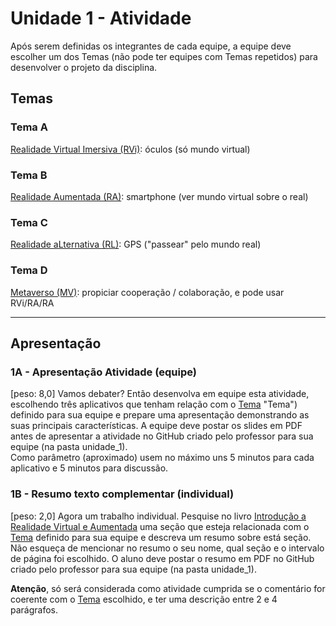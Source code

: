 # Unidade 1 - Atividade  

Após serem definidas os integrantes de cada equipe, a equipe deve escolher um dos Temas (não pode ter equipes com Temas repetidos) para desenvolver o projeto da disciplina.  

## Temas

### Tema A

[Realidade Virtual Imersiva (RVi)](README.md#realidade-virtual-imersiva-rv--rvi "Realidade Virtual Imersiva (RVi)"): óculos (só mundo virtual)  

### Tema B

[Realidade Aumentada (RA)](README.md#realidade-virtual-aumentada-ra "Realidade Aumentada (RA)"): smartphone (ver mundo virtual sobre o real)  

### Tema C

[Realidade aLternativa (RL)](README.md#realidade-virtual-alternativa "Realidade aLternativa (RL)"): GPS ("passear" pelo mundo real)  

### Tema D

[Metaverso (MV)](README.md#metaverso "Metaverso (MV)"): propiciar cooperação / colaboração, e pode usar RVi/RA/RA  

----------

## Apresentação

### 1A - Apresentação Atividade (equipe)

\[peso: 8,0] Vamos debater? Então desenvolva em equipe esta atividade, escolhendo três aplicativos que tenham relação com o [Tema](#temas) "Tema") definido para sua equipe e prepare uma apresentação demonstrando as suas principais características. A equipe deve postar os slides em PDF antes de apresentar a atividade no GitHub criado pelo professor para sua equipe (na pasta unidade_1).  
Como parâmetro (aproximado) usem no máximo uns 5 minutos para cada aplicativo e 5 minutos para discussão.  

### 1B - Resumo texto complementar (individual)

\[peso: 2,0] Agora um trabalho individual. Pesquise no livro [Introdução a Realidade Virtual e Aumentada](RealidadeVirtual_imgs/Conceitos-rv-ra.pdf "Introdução a Realidade Virtual e Aumentada") uma seção que esteja relacionada com o [Tema](#temas "Tema") definido para sua equipe e descreva um resumo sobre está seção.  
Não esqueça de mencionar no resumo o seu nome, qual seção e o intervalo de página foi escolhido. O aluno deve postar o resumo em PDF no GitHub criado pelo professor para sua equipe (na pasta unidade_1).  

**Atenção**, só será considerada como atividade cumprida se o comentário for coerente com o [Tema](#temas "Tema") escolhido, e ter uma descrição entre 2 e 4 parágrafos.  
